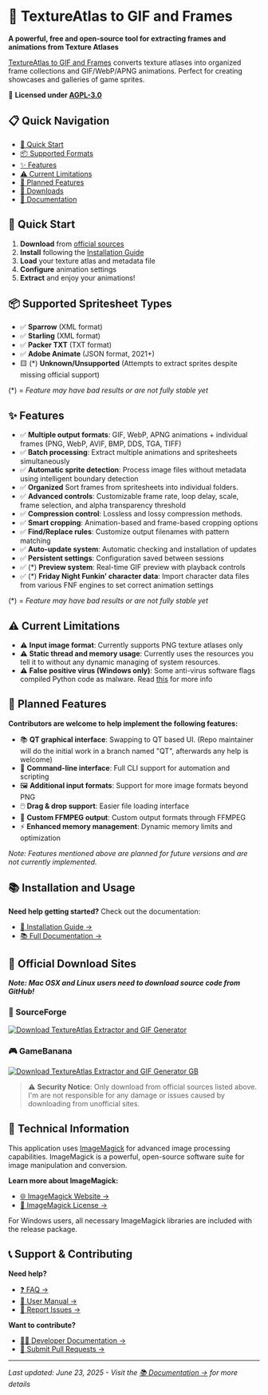 # 🎨 TextureAtlas to GIF and Frames

**A powerful, free and open-source tool for extracting frames and animations from Texture Atlases**

[TextureAtlas to GIF and Frames](https://github.com/MeguminBOT/TextureAtlas-to-GIF-and-Frames) converts texture atlases into organized frame collections and GIF/WebP/APNG animations. 
Perfect for creating showcases and galleries of game sprites.

📄 **Licensed under [AGPL-3.0](https://github.com/MeguminBOT/TextureAtlas-to-GIF-and-Frames/blob/main/LICENSE)**

## 📋 Quick Navigation

- [🚀 Quick Start](#-quick-start)
- [📦 Supported Formats](#-supported-spritesheet-types)
- [✨ Features](#-features)
- [⚠️ Current Limitations](#️-current-limitations)
- [🔮 Planned Features](#-planned-features)
- [💾 Downloads](#-official-download-sites)
- [📖 Documentation](docs/README.md)

## 🚀 Quick Start

1. **Download** from [official sources](#-official-download-sites)
2. **Install** following the [Installation Guide](https://github.com/MeguminBOT/TextureAtlas-to-GIF-and-Frames/wiki/Installation)
3. **Load** your texture atlas and metadata file
4. **Configure** animation settings
5. **Extract** and enjoy your animations!

## 📦 Supported Spritesheet Types

- ✅ **Sparrow** (XML format)
- ✅ **Starling** (XML format)  
- ✅ **Packer TXT** (TXT format)
- ✅ **Adobe Animate** (JSON format, 2021+)
- 🟨 (*) **Unknown/Unsupported** (Attempts to extract sprites despite missing official support)

(*) = *Feature may have bad results or are not fully stable yet*

## ✨ Features

- ✅ **Multiple output formats**: GIF, WebP, APNG animations + individual frames (PNG, WebP, AVIF, BMP, DDS, TGA, TIFF)
- ✅ **Batch processing**: Extract multiple animations and spritesheets simultaneously
- ✅ **Automatic sprite detection**: Process image files without metadata using intelligent boundary detection
- ✅ **Organized** Sort frames from spritesheets into individual folders.
- ✅ **Advanced controls**: Customizable frame rate, loop delay, scale, frame selection, and alpha transparency threshold
- ✅ **Compression control**: Lossless and lossy compression methods.
- ✅ **Smart cropping**: Animation-based and frame-based cropping options
- ✅ **Find/Replace rules**: Customize output filenames with pattern matching
- ✅ **Auto-update system**: Automatic checking and installation of updates
- ✅ **Persistent settings**: Configuration saved between sessions
- ✅ (*) **Preview system**: Real-time GIF preview with playback controls
- ✅ (*) **Friday Night Funkin' character data**: Import character data files from various FNF engines to set correct animation settings

(*) = *Feature may have bad results or are not fully stable yet*

## ⚠️ Current Limitations

- ⚠️ **Input image format**: Currently supports PNG texture atlases only
- ⚠️ **Static thread and memory usage**: Currently uses the resources you tell it to without any dynamic managing of system resources.
- ⚠️ **False positive virus (Windows only)**: Some anti-virus software flags compiled Python code as malware. Read [this](https://github.com/MeguminBOT/TextureAtlas-to-GIF-and-Frames/issues/20) for more info

## 🔮 Planned Features

**Contributors are welcome to help implement the following features:**
- 📚 **QT graphical interface**: Swapping to QT based UI. (Repo maintainer will do the initial work in a branch named "QT", afterwards any help is welcome) 
- 🔄 **Command-line interface**: Full CLI support for automation and scripting
- 🖼️ **Additional input formats**: Support for more image formats beyond PNG
- 🖱️ **Drag & drop support**: Easier file loading interface
- 🔌 **Custom FFMPEG output**: Custom output formats through FFMPEG
- ⚡ **Enhanced memory management**: Dynamic memory limits and optimization

*Note: Features mentioned above are planned for future versions and are not currently implemented.*

## 📚 Installation and Usage

**Need help getting started?** Check out the documentation:
- [📖 Installation Guide →](https://github.com/MeguminBOT/TextureAtlas-to-GIF-and-Frames/wiki/Installation)
- [📚 Full Documentation →](docs/README.md)

## 💾 Official Download Sites
***Note: Mac OSX and Linux users need to download source code from GitHub!***
### 🔗 SourceForge
[![Download TextureAtlas Extractor and GIF Generator](https://a.fsdn.com/con/app/sf-download-button)](https://sourceforge.net/projects/textureatlas-to-gif-and-frames/)

### 🎮 GameBanana
[![Download TextureAtlas Extractor and GIF Generator GB](https://gamebanana.com/tools/embeddables/16621?type=large)](https://gamebanana.com/tools/16621)

> ⚠️ **Security Notice**: Only download from official sources listed above. I'm are not responsible for any damage or issues caused by downloading from unofficial sites.

## 🔧 Technical Information

This application uses [ImageMagick](https://imagemagick.org/) for advanced image processing capabilities. ImageMagick is a powerful, open-source software suite for image manipulation and conversion.

**Learn more about ImageMagick:**
- [🌐 ImageMagick Website →](https://imagemagick.org/)
- [📄 ImageMagick License →](https://imagemagick.org/script/license.php)

For Windows users, all necessary ImageMagick libraries are included with the release package.

## 📞 Support & Contributing

**Need help?**
- [❓ FAQ →](docs/faq.md)
- [📖 User Manual →](docs/user-manual.md)
- [🐛 Report Issues →](https://github.com/MeguminBOT/TextureAtlas-to-GIF-and-Frames/issues)

**Want to contribute?**
- [👩‍💻 Developer Documentation →](docs/developer-docs.md)
- [🔀 Submit Pull Requests →](https://github.com/MeguminBOT/TextureAtlas-to-GIF-and-Frames/pulls)

---

*Last updated: June 23, 2025 - Visit the [📚 Documentation →](docs/README.md) for more details*

